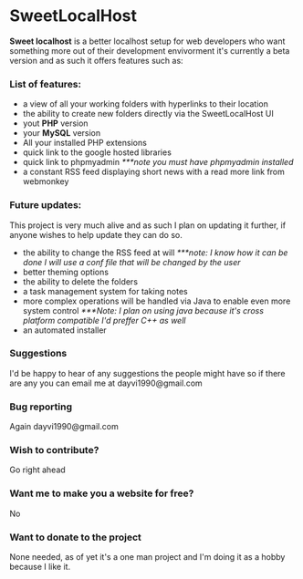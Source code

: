 SweetLocalHost
==============

<strong>Sweet localhost</strong> is a better localhost setup for web developers who want something more out of their development envivorment
it's currently a beta version and as such it offers features such as: 

<h3>List of features: </h3>
<ul>
  <li>a view of all your working folders with hyperlinks to their location</li>
  <li>the ability to create new folders directly via the SweetLocalHost UI</li>
  <li>yout <strong>PHP</strong> version</li>
  <li>your <strong>MySQL</strong> version</li>
  <li>All your installed PHP extensions</li>
  <li>quick link to the google hosted libraries</li>
  <li>quick link to phpmyadmin  <i>***note you must have phpmyadmin installed</i></li>
  <li>a constant RSS feed displaying short news with a read more link from webmonkey</li>
</ul>

<h3>Future updates: </h3>
This project is very much alive and as such I plan on updating it further, if anyone wishes to help update they can do so.
<ul>
  <li>the ability to change the RSS feed at will <i>***note: I know how it can be done I will use a conf file that will be changed by the user</i></li>
  <li>better theming options</li>
  <li>the ability to delete the folders</li>
  <li>a task management system for taking notes</li>
  <li>more complex operations will be handled via Java to enable even more system control <i>***Note: I plan on using java because it's cross platform compatible I'd preffer C++ as well</i></li>
  <li>an automated installer</li>
</ul>

<h3>Suggestions</h3>
I'd be happy to hear of any suggestions the people might have so if there are any you can email me at dayvi1990@gmail.com

<h3>Bug reporting</h3>
Again dayvi1990@gmail.com

<h3>Wish to contribute?</h3>
Go right ahead

<h3>Want me to make you a website for free?</h3>
No

<h3>Want to donate to the project</h3>
None needed, as of yet it's a one man project and I'm doing it as a hobby because I like it.
